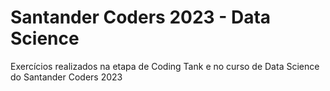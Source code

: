 # Santander Coders 2023 - Data Science
Exercícios realizados na etapa de Coding Tank e no curso de Data Science do Santander Coders 2023
